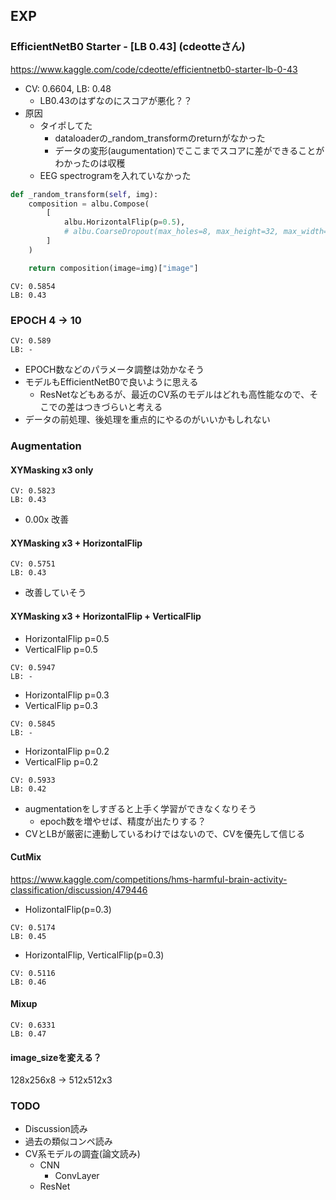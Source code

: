 ## EXP
### EfficientNetB0 Starter - [LB 0.43] (cdeotteさん)

https://www.kaggle.com/code/cdeotte/efficientnetb0-starter-lb-0-43

- CV: 0.6604, LB: 0.48
    - LB0.43のはずなのにスコアが悪化？？
- 原因
    - タイポしてた
        - dataloaderの_random_transformのreturnがなかった
        - データの変形(augumentation)でここまでスコアに差ができることがわかったのは収穫
    - EEG spectrogramを入れていなかった

```py
def _random_transform(self, img):
    composition = albu.Compose(
        [
            albu.HorizontalFlip(p=0.5),
            # albu.CoarseDropout(max_holes=8, max_height=32, max_width=32, fill_value=0, p=0.5),
        ]
    )

    return composition(image=img)["image"]
```

```
CV: 0.5854
LB: 0.43
```

### EPOCH 4 -> 10

```
CV: 0.589
LB: -
```

- EPOCH数などのパラメータ調整は効かなそう
- モデルもEfficientNetB0で良いように思える
  - ResNetなどもあるが、最近のCV系のモデルはどれも高性能なので、そこでの差はつきづらいと考える
- データの前処理、後処理を重点的にやるのがいいかもしれない

### Augmentation
#### XYMasking x3 only

```
CV: 0.5823
LB: 0.43
```
- 0.00x 改善

#### XYMasking x3 + HorizontalFlip

```
CV: 0.5751
LB: 0.43
```

- 改善していそう

#### XYMasking x3 + HorizontalFlip + VerticalFlip

- HorizontalFlip p=0.5
- VerticalFlip p=0.5

```
CV: 0.5947
LB: -
```

- HorizontalFlip p=0.3
- VerticalFlip p=0.3

```
CV: 0.5845
LB: -
```

- HorizontalFlip p=0.2
- VerticalFlip p=0.2

```
CV: 0.5933
LB: 0.42
```

- augmentationをしすぎると上手く学習ができなくなりそう
    - epoch数を増やせば、精度が出たりする？
- CVとLBが厳密に連動しているわけではないので、CVを優先して信じる

#### CutMix

https://www.kaggle.com/competitions/hms-harmful-brain-activity-classification/discussion/479446

- HolizontalFlip(p=0.3)

```
CV: 0.5174
LB: 0.45
```

- HorizontalFlip, VerticalFlip(p=0.3)

```
CV: 0.5116
LB: 0.46
```

#### Mixup

```
CV: 0.6331
LB: 0.47
```

#### image_sizeを変える？

128x256x8 -> 512x512x3

### TODO

- Discussion読み
- 過去の類似コンペ読み
- CV系モデルの調査(論文読み)
    - CNN
        - ConvLayer
    - ResNet
